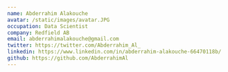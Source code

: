 ```yaml
---
name: Abderrahim Alakouche
avatar: /static/images/avatar.JPG
occupation: Data Scientist
company: Redfield AB
email: abderrahimalakouche@gmail.com
twitter: https://twitter.com/Abderrahim_Al_
linkedin: https://www.linkedin.com/in/abderrahim-alakouche-66470118b/
github: https://github.com/AbderrahimAl
---
```

